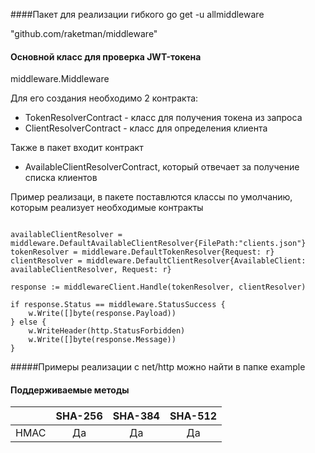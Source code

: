 ####Пакет для реализации гибкого go get -u allmiddleware

"github.com/raketman/middleware"

#### Основной класс для проверка JWT-токена

middleware.Middleware

Для его создания необходимо 2 контракта:
 - TokenResolverContract - класс для получения токена из запроса
 - ClientResolverContract - класс для определения клиента
 
 
Также в пакет входит контракт
 - AvailableClientResolverContract, который отвечает за получение списка клиентов

Пример реализаци, в пакете поставлются классы по умолчанию, которым реализует необходимые контракты

```

availableClientResolver = middleware.DefaultAvailableClientResolver{FilePath:"clients.json"}
tokenResolver = middleware.DefaultTokenResolver{Request: r}
clientResolver = middleware.DefaultClientResolver{AvailableClient: availableClientResolver, Request: r}

response := middlewareClient.Handle(tokenResolver, clientResolver)

if response.Status == middleware.StatusSuccess {
    w.Write([]byte(response.Payload))
} else {
    w.WriteHeader(http.StatusForbidden)
    w.Write([]byte(response.Message))
}

``` 

#####Примеры реализации с net/http можно найти в папке example

#### Поддерживаемые методы
|         | SHA-256            | SHA-384            | SHA-512            |
|:-------:|:------------------:|:------------------:|:------------------:|
| HMAC    |         Да         |         Да         |         Да         |